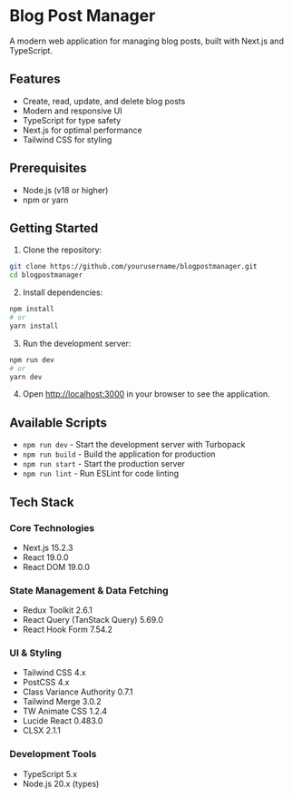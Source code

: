 # Blog Post Manager

A modern web application for managing blog posts, built with Next.js and TypeScript.

## Features

- Create, read, update, and delete blog posts
- Modern and responsive UI
- TypeScript for type safety
- Next.js for optimal performance
- Tailwind CSS for styling

## Prerequisites

- Node.js (v18 or higher)
- npm or yarn

## Getting Started

1. Clone the repository:
```bash
git clone https://github.com/yourusername/blogpostmanager.git
cd blogpostmanager
```

2. Install dependencies:
```bash
npm install
# or
yarn install
```

3. Run the development server:
```bash
npm run dev
# or
yarn dev
```

4. Open [http://localhost:3000](http://localhost:3000) in your browser to see the application.

## Available Scripts

- `npm run dev` - Start the development server with Turbopack
- `npm run build` - Build the application for production
- `npm run start` - Start the production server
- `npm run lint` - Run ESLint for code linting

## Tech Stack

### Core Technologies
- Next.js 15.2.3
- React 19.0.0
- React DOM 19.0.0

### State Management & Data Fetching
- Redux Toolkit 2.6.1
- React Query (TanStack Query) 5.69.0
- React Hook Form 7.54.2

### UI & Styling
- Tailwind CSS 4.x
- PostCSS 4.x
- Class Variance Authority 0.7.1
- Tailwind Merge 3.0.2
- TW Animate CSS 1.2.4
- Lucide React 0.483.0
- CLSX 2.1.1

### Development Tools
- TypeScript 5.x
- Node.js 20.x (types)


